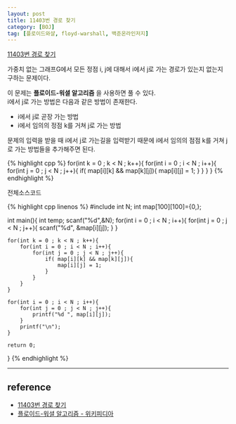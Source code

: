 ```yaml
---
layout: post
title: 11403번 경로 찾기
category: [BOJ]
tag: [플로이드와샬, floyd-warshall, 백준온라인저지]
---
```


[11403번 경로 찾기](https://www.acmicpc.net/problem/11403)

가중치 없는 그래프G에서 모든 정점 i, j에 대해서 i에서 j로 가는 경로가 있는지 없는지 구하는 문제이다.

이 문제는 **플로이드-워셜 알고리즘** 을 사용하면 풀 수 있다.  
i에서 j로 가는 방법은 다음과 같은 방법이 존재한다.

- i에서 j로 곧장 가는 방법
- i에서 임의의 정점 k를 거쳐 j로 가는 방법

문제의 입력을 받을 때 i에서 j로 가는길을 입력받기 때문에 i에서 임의의 점점 k를 거쳐 j로 가는 방법들을 추가해주면 된다.

{% highlight cpp %}
for(int k = 0 ; k < N ; k++){
  for(int i = 0 ; i < N ; i++){
    for(int j = 0 ; j < N ; j++){
      if( map[i][k] && map[k][j]){
        map[i][j] = 1;
      }
    }
  }
}
{% endhighlight %}

전체소스코드

{% highlight cpp linenos %}
#include <cstdio>
int N;
int map[100][100]={0,};

int main(){
	int temp;
	scanf("%d",&N);
	for(int i = 0 ; i < N ; i++){
		for(int j = 0 ; j < N ; j++){
			scanf("%d", &map[i][j]);
		}
	}

	for(int k = 0 ; k < N ; k++){
		for(int i = 0 ; i < N ; i++){
			for(int j = 0 ; j < N ; j++){
				if( map[i][k] && map[k][j]){
					map[i][j] = 1;
				}
			}
		}
	}

	for(int i = 0 ; i < N ; i++){
		for(int j = 0 ; j < N ; j++){
			printf("%d ", map[i][j]);
		}
		printf("\n");
	}

	return 0;
}
{% endhighlight %}

---

## reference
- [11403번 경로 찾기](https://www.acmicpc.net/problem/11403)
- [플로이드-워셜 알고리즘 - 위키피디아](https://ko.wikipedia.org/wiki/%ED%94%8C%EB%A1%9C%EC%9D%B4%EB%93%9C-%EC%9B%8C%EC%85%9C_%EC%95%8C%EA%B3%A0%EB%A6%AC%EC%A6%98)
